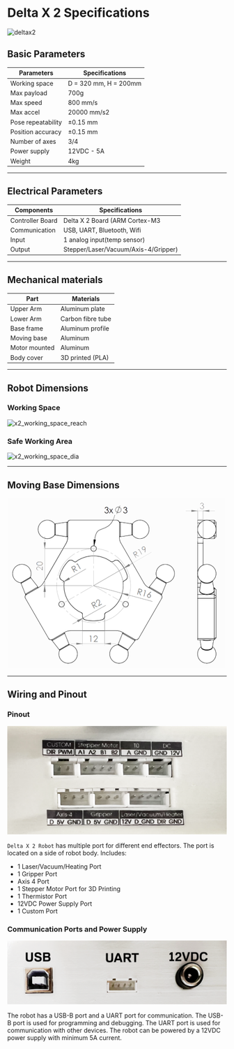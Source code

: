 # Delta X 2 Specifications

![deltax2](https://raw.githubusercontent.com/deltaxrobot/Delta-X-Docs/master/docs/images/deltax2.png)

## Basic Parameters

|Parameters                   | Specifications      |
|-----------------------------|---------------------|
|Working space                |D = 320 mm, H = 200mm|
|Max payload                  |700g                 |
|Max speed                    |800 mm/s             |
|Max accel                    |20000 mm/s2          |
|Pose repeatability           |±0.15 mm             |
|Position accuracy            |±0.15 mm             |
|Number of axes               |3/4                  |
|Power supply                 |12VDC - 5A           |
|Weight                       |4kg                  |

---

## Electrical Parameters

|Components                   | Specifications      |
|-----------------------------|---------------------|
|Controller Board             |Delta X 2 Board (ARM Cortex-M3|
|Communication                |USB, UART, Bluetooth, Wifi   |
|Input                        |1 analog input(temp sensor)  |
|Output                       |Stepper/Laser/Vacuum/Axis-4/Gripper)|

---

## Mechanical materials

|Part                         | Materials           |
|-----------------------------|---------------------|
|Upper Arm                    |Aluminum plate       |
|Lower Arm                    |Carbon fibre tube    |
|Base frame                   |Aluminum profile     |
|Moving base                  |Aluminum             |
|Motor mounted                |Aluminum             |
|Body cover                   |3D printed (PLA)     |

---

## Robot Dimensions

### Working Space

![x2_working_space_reach](https://raw.githubusercontent.com/deltaxrobot/Delta-X-Docs/master/docs/images/x2_workingspace.png)

### Safe Working Area

![x2_working_space_dia](https://raw.githubusercontent.com/deltaxrobot/Delta-X-Docs/master/docs/images/x2_workingspace_dia.png)

---

## Moving Base Dimensions

![x2_moving_base](https://raw.githubusercontent.com/deltaxrobot/Delta-X-Docs/master/docs/images/x2_moving_base_small.png)

---

## Wiring and Pinout

### Pinout

![x2_pinout](https://raw.githubusercontent.com/deltaxrobot/Delta-X-Docs/master/docs/images/x2_pinout_2.png)

`Delta X 2 Robot` has multiple port for different end effectors. The port is located on a side of robot body. Includes:

* 1 Laser/Vacuum/Heating Port
* 1 Gripper Port
* Axis 4 Port
* 1 Stepper Motor Port for 3D Printing
* 1 Thermistor Port
* 12VDC Power Supply Port
* 1 Custom Port

### Communication Ports and Power Supply

![x2_ports](https://raw.githubusercontent.com/deltaxrobot/Delta-X-Docs/master/docs/images/x2_pinout_1.png)

The robot has a USB-B port and a UART port for communication. The USB-B port is used for programming and debugging. The UART port is used for communication with other devices. The robot can be powered by a 12VDC power supply with minimum 5A current.
